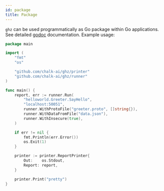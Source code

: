 ```yaml
---
id: package
title: Package
---
```


`ghz` can be used programmatically as Go package within Go applications. See detailed [godoc](https://godoc.org/github.com/chalk-ai/ghz) documentation. Example usage:


```go
package main

import (
	"fmt"
	"os"

	"github.com/chalk-ai/ghz/printer"
	"github.com/chalk-ai/ghz/runner"
)

func main() {
	report, err := runner.Run(
		"helloworld.Greeter.SayHello",
		"localhost:50051",
		runner.WithProtoFile("greeter.proto", []string{}),
		runner.WithDataFromFile("data.json"),
		runner.WithInsecure(true),
	)

	if err != nil {
		fmt.Println(err.Error())
		os.Exit(1)
	}

	printer := printer.ReportPrinter{
		Out:    os.Stdout,
		Report: report,
	}

	printer.Print("pretty")
}
```
